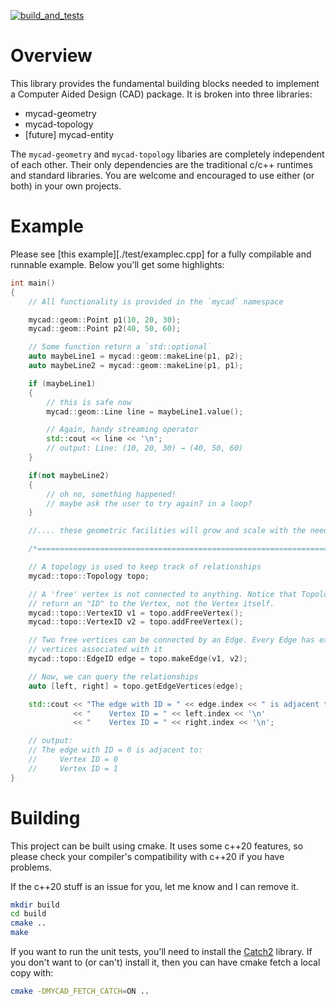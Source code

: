[![build_and_tests](https://github.com/mycad-org/mycad-base/actions/workflows/unit_tests.yml/badge.svg)](https://github.com/mycad-org/mycad-base/actions/workflows/unit_tests.yml)

Overview
========

This library provides the fundamental building blocks needed to implement a
Computer Aided Design (CAD) package. It is broken into three libraries:

- mycad-geometry
- mycad-topology
- [future] mycad-entity

The `mycad-geometry` and `mycad-topology` libaries are completely independent of
each other. Their only dependencies are the traditional c/c++ runtimes and
standard libraries. You are welcome and encouraged to use either (or both) in
your own projects.

Example
=======

Please see [this example][./test/examplec.cpp] for a fully compilable and
runnable example. Below you'll get some highlights:

```cpp
int main()
{
    // All functionality is provided in the `mycad` namespace

    mycad::geom::Point p1(10, 20, 30);
    mycad::geom::Point p2(40, 50, 60);

    // Some function return a `std::optional`
    auto maybeLine1 = mycad::geom::makeLine(p1, p2);
    auto maybeLine2 = mycad::geom::makeLine(p1, p1);

    if (maybeLine1)
    {
        // this is safe now
        mycad::geom::Line line = maybeLine1.value();

        // Again, handy streaming operator
        std::cout << line << '\n';
        // output: Line: (10, 20, 30) → (40, 50, 60)
    }

    if(not maybeLine2)
    {
        // oh no, something happened!
        // maybe ask the user to try again? in a loop?
    }

    //.... these geometric facilities will grow and scale with the needs of mycad

    /*======================================================================*/

    // A topology is used to keep track of relationships
    mycad::topo::Topology topo;

    // A 'free' vertex is not connected to anything. Notice that Topology only
    // return an "ID" to the Vertex, not the Vertex itself.
    mycad::topo::VertexID v1 = topo.addFreeVertex();
    mycad::topo::VertexID v2 = topo.addFreeVertex();

    // Two free vertices can be connected by an Edge. Every Edge has exactly two
    // vertices associated with it
    mycad::topo::EdgeID edge = topo.makeEdge(v1, v2);

    // Now, we can query the relationships
    auto [left, right] = topo.getEdgeVertices(edge);

    std::cout << "The edge with ID = " << edge.index << " is adjacent to:" << '\n'
              << "    Vertex ID = " << left.index << '\n'
              << "    Vertex ID = " << right.index << '\n';

    // output:
    // The edge with ID = 0 is adjacent to:
    //     Vertex ID = 0
    //     Vertex ID = 1
}

```

Building
========

This project can be built using cmake. It uses some c++20 features, so please
check your compiler's compatibility with c++20 if you have problems.

If the c++20 stuff is an issue for you, let me know and I can remove it.

```sh
mkdir build
cd build
cmake ..
make
```

If you want to run the unit tests, you'll need to install the [Catch2][1]
library. If you don't want to (or can't) install it, then you can have cmake
fetch a local copy with:

```sh
cmake -DMYCAD_FETCH_CATCH=ON ..
```

[1]: https://github.com/catchorg/Catch2
